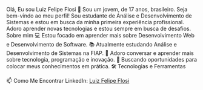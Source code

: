 Olá, Eu sou Luiz Felipe Flosi 👋
Sou um jovem, de 17 anos, brasileiro.
Seja bem-vindo ao meu perfil! Sou estudante de Análise e Desenvolvimento de Sistemas e estou em busca da minha primeira experiência profissional. Adoro aprender novas tecnologias e estou sempre em busca de desafios.
Sobre mim
💻 Estou focado em aprender mais sobre Desenvolvimento Web e Desenvolvimento de Software.
📚 Atualmente estudando Análise e Desenvolvimento de Sistemas na FIAP.
💬 Adoro conversar e aprender mais sobre tecnologia, programação e inovação.
🌱 Buscando oportunidades para colocar meus conhecimentos em prática.
🛠️ Tecnologias e Ferramentas
 
📫 Como Me Encontrar
LinkedIn: [Luiz Felipe Flosi](https://www.linkedin.com/in/luiz-felipe-flosi-dos-santos-443a33229?utm_source=share&utm_campaign=share_via&utm_content=profile&utm_medium=android_app)
 
 
